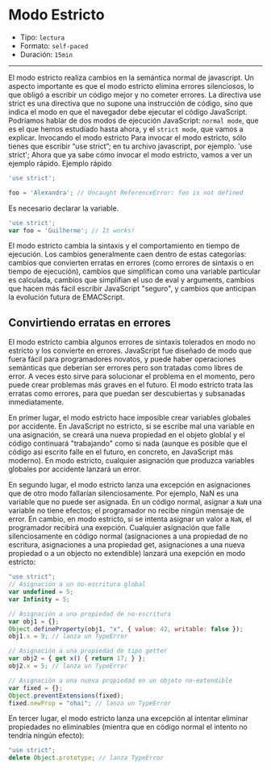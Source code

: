 # Modo Estricto

* Tipo: `lectura`
* Formato: `self-paced`
* Duración: `15min`

***

El modo estricto realiza cambios en la semántica normal de javascript. Un
aspecto importante es que el modo estricto elimina errores silenciosos, lo que
obligó a escribir un código mejor y no cometer errores.
La directiva use strict es una directiva que no supone una instrucción de
código, sino que indica el modo en que el navegador debe ejecutar el código
JavaScript.
Podríamos hablar de dos modos de ejecución JavaScript: `normal mode`, que es el
que hemos estudiado hasta ahora, y el `strict mode`, que vamos a explicar.
Invocando el modo estricto
Para invocar el modo estricto, sólo tienes que escribir “use strict”; en tu
archivo javascript, por ejemplo.
'use strict';
Ahora que ya sabe cómo invocar el modo estricto, vamos a ver un ejemplo rápido.
Ejemplo rápido

```js
'use strict';
```

```js
foo = 'Alexandra'; // Uncaught ReferenceError: foo is not defined
```

Es necesario declarar la variable.

```js
'use strict';
var foo = 'Guilherme'; // It works!
```

El modo estricto cambia la sintaxis y el comportamiento en tiempo de ejecución.
Los cambios generalmente caen dentro de estas categorías: cambios que convierten
erratas en errores (como errores de sintaxis o en tiempo de ejecución), cambios
que simplifican como una variable particular es calculada, cambios que
simplifian el uso de eval y arguments, cambios que hacen más fácil escribir
JavaScript "seguro", y cambios que anticipan la evolución futura de EMACScript.

## Convirtiendo erratas en errores

El modo estricto cambia algunos errores de sintaxis tolerados en modo no
estricto y los convierte en errores.  JavaScript fue diseñado de modo que fuera
fácil para programadores novatos, y puede haber operaciones semánticas que
deberían ser errores pero son  tratadas como libres de error. A veces esto sirve
para solucionar el problema en el momento, pero puede crear problemas más graves
en el futuro. El modo estricto trata las erratas como errores, para que puedan
ser descubiertas y subsanadas inmediatamente.

En primer lugar, el modo estricto hace imposible crear variables globales por
accidente. En JavaScript no estricto, si se escribe mal una variable en una
asignación, se creará una nueva propiedad en el objeto globlal y el código
continuará "trabajando" como si nada (aunque es posible que el código asi
escrito falle en el futuro, en concreto, en JavaScript más moderno). En modo
estricto, cualquier asignación que produzca variables globales por accidente
lanzará un error.

En segundo lugar, el modo estricto lanza una excepción en asignaciones que de
otro modo fallarían silenciosamente. Por ejemplo, NaN es una variable que no
puede ser asignada. En un código normal, asignar a `NaN` una variable no tiene
efectos; el programador no recibe ningún mensaje de error. En cambio, en modo
estricto, si se intenta asignar un valor a `NaN`, el programador recibirá una
exepción. Cualquier asignación que falle silenciosamente en código normal
(asignaciones a una propiedad de no escritura, asignaciones a una propiedad get,
asignaciones a una nueva propiedad o a un objecto no extendible) lanzará una
exepción en modo estricto:

```js
"use strict";
// Asignación a un no-escritura global
var undefined = 5;
var Infinity = 5;

// Asignación a una propiedad de no-escritura
var obj1 = {};
Object.defineProperty(obj1, "x", { value: 42, writable: false });
obj1.x = 9; // lanza un TypeError

// Asignación a una propiedad de tipo getter
var obj2 = { get x() { return 17; } };
obj2.x = 5; // lanza un TypeError

// Asignación a una nueva propiedad en un objeto no-extendible
var fixed = {};
Object.preventExtensions(fixed);
fixed.newProp = "ohai"; // lanza un TypeError
```

En tercer lugar, el modo estricto lanza una excepción al intentar eliminar
propiedades no eliminables (mientra que en código normal el intento no tendría
ningún efecto):

```js
"use strict";
delete Object.prototype; // lanza TypeError
```
